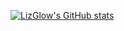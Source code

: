 [![LizGlow's GitHub stats](https://github-readme-stats.vercel.app/api?username=LizGlow)](https://github.com/LizGlow/github-readme-stats)

